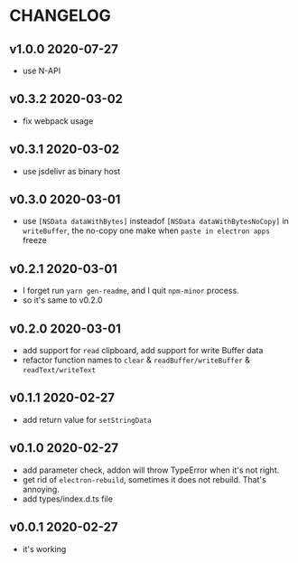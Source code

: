 # CHANGELOG

## v1.0.0 2020-07-27

- use N-API

## v0.3.2 2020-03-02

- fix webpack usage

## v0.3.1 2020-03-02

- use jsdelivr as binary host

## v0.3.0 2020-03-01

- use `[NSData dataWithBytes]` insteadof `[NSData dataWithBytesNoCopy]` in `writeBuffer`,
  the no-copy one make when `paste in electron apps` freeze

## v0.2.1 2020-03-01

- I forget run `yarn gen-readme`, and I quit `npm-minor` process.
- so it's same to v0.2.0

## v0.2.0 2020-03-01

- add support for `read` clipboard, add support for write Buffer data
- refactor function names to `clear` & `readBuffer/writeBuffer` & `readText/writeText`

## v0.1.1 2020-02-27

- add return value for `setStringData`

## v0.1.0 2020-02-27

- add parameter check, addon will throw TypeError when it's not right.
- get rid of `electron-rebuild`, sometimes it does not rebuild. That's annoying.
- add types/index.d.ts file

## v0.0.1 2020-02-27

- it's working
